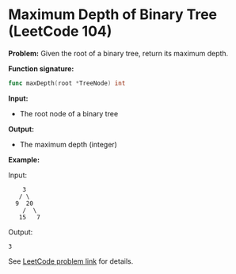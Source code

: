 # Maximum Depth of Binary Tree (LeetCode 104)

**Problem:**
Given the root of a binary tree, return its maximum depth.

**Function signature:**
```go
func maxDepth(root *TreeNode) int
```

**Input:**
- The root node of a binary tree

**Output:**
- The maximum depth (integer)

**Example:**

Input:
```
    3
   / \
  9  20
    /  \
   15   7
```
Output:
```
3
```

See [LeetCode problem link](https://leetcode.com/problems/maximum-depth-of-binary-tree/) for details.
